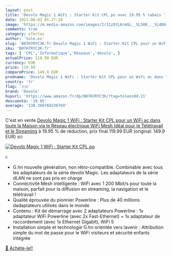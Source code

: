 ```yaml
---
layout: post
title: 'Devolo Magic 1 WiFi : Starter Kit CPL po avec 19.95 % rabais '
date: 2021-06-03 05:27:28
image: 'https://m.media-amazon.com/images/I/31zDtLArmGL._SL500_._SL400_.jpg'
comments: true
category: ofertas
author: 'tole.es'
slug: 'B07H7RYC3K-fr Devolo Magic 1 WiFi : Starter Kit CPL pour un WiFi ac dans...'
sku: 'B07H7RYC3K-fr'
tags: [ 'CPL','Informatique','Réseaux','devolo', ]
actualPrice: 119.99 EUR
currency: EUR
price: 119.99
comparePrice: 149.9 EUR
prodname: 'Devolo Magic 1 WiFi : Starter Kit CPL pour un WiFi ac dans toute la Maison via le Réseau électrique  WiFi Mesh  Idéal pour le Télétravail et le Streaming'
country: 'fr'
flag: '🇫🇷'
brand: 'Devolo'
buyurl: 'https://www.amazon.fr/dp/B07H7RYC3K/?tag=tolees0d-21'
descuento: '19.95'
average: '130.360769230769'
---
```


C'est en vente [Devolo Magic 1 WiFi : Starter Kit CPL pour un WiFi ac dans toute la Maison via le Réseau électrique  WiFi Mesh  Idéal pour le Télétravail et le Streaming](https://www.amazon.fr/dp/B07H7RYC3K/?tag=tolees0d-21)  à  19.95 % de réduction, prix final  119.99 EUR (original: 149.9 EUR) ici:

[![Devolo Magic 1 WiFi : Starter Kit CPL po](https://m.media-amazon.com/images/I/31zDtLArmGL._SL500_._SL400_.jpg)](https://www.amazon.fr/dp/B07H7RYC3K/?tag=tolees0d-21)

ℹ️:

- G.hn nouvelle génération, non rétro-compatible. Combinable avec tous les adaptateurs de la série devolo Magic. Les adaptateurs de la série dLAN ne sont pas pris en charge
- Connectivité Mesh intelligente : WiFi avec 1 200 Mbit/s pour toute la maison, parfait pour la diffusion en streaming, la navigation et le télétravail !
- Qualité éprouvée du pionnier Powerline : Plus de 40 millions dadaptateurs utilisés dans le monde
- Contenu : Kit de démarrage avec 2 adaptateurs Powerline : 1x adaptateur WiFi Powerline (avec 2x Fast-Ethernet) + 1x adaptateur de raccordement (avec 1x Ethernet Gigabit), WiFi 5
- Installation simple et technologie G.hn orientée vers lavenir : Attribution simple du mot de passe pour le WiFi visiteurs et sécurité enfants intégrée

[🛒 Achète-le!!](https://www.amazon.fr/dp/B07H7RYC3K/?tag=tolees0d-21)
